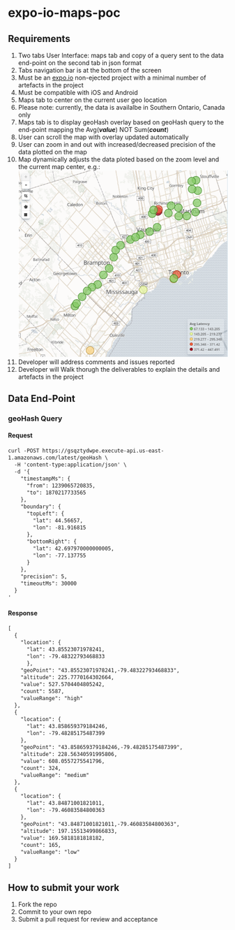 # expo-io-maps-poc

## Requirements

1. Two tabs User Interface: maps tab and copy of a query sent to the data end-point on the second tab in json format
1. Tabs navigation bar is at the bottom of the screen
1. Must be an [expo.io](https://expo.io/) non-ejected project with a minimal number of artefacts in the project
1. Must be compatible with iOS and Android
1. Maps tab to center on the current user geo location
1. Please note: currently, the data is availalbe in Southern Ontario, Canada only
1. Maps tab is to display geoHash overlay based on geoHash query to the end-point mapping the Avg(***value***) NOT Sum(***count***)
1. User can scroll the map with overlay updated automatically
1. User can zoom in and out with increased/decreased precision of the data plotted on the map
1. Map dynamically adjusts the data ploted based on the zoom level and the current map center, e.g.:
![](./media/sample-map.png)
1. Developer will address comments and issues reported
1. Developer will Walk thorugh the deliverables to explain the details and artefacts in the project

## Data End-Point

### geoHash Query

#### Request

```
curl -POST https://gsqztydwpe.execute-api.us-east-1.amazonaws.com/latest/geoHash \
  -H 'content-type:application/json' \
  -d '{
    "timestampMs": {
      "from": 1239065720835,
      "to": 1870217733565
    },
    "boundary": {
      "topLeft": {
        "lat": 44.56657,
        "lon": -81.916815
      },
      "bottomRight": {
        "lat": 42.697970000000005,
        "lon": -77.137755          
      }
    },
    "precision": 5,
    "timeoutMs": 30000
  }
'
```

#### Response

```
[
  {
    "location": {
      "lat": 43.85523071978241,
      "lon": -79.48322793468833
      },
    "geoPoint": "43.85523071978241,-79.48322793468833",
    "altitude": 225.7770164302664,
    "value": 527.5704404805242,
    "count": 5587,
    "valueRange": "high"
  },
  {
    "location": {
      "lat": 43.858659379184246,
      "lon": -79.48285175487399
    },
    "geoPoint": "43.858659379184246,-79.48285175487399",
    "altitude": 228.56340591995806,
    "value": 608.0557275541796,
    "count": 324,
    "valueRange": "medium"
  },
  {
    "location": {
      "lat": 43.84871001821011,
      "lon": -79.46083584800363
    },
    "geoPoint": "43.84871001821011,-79.46083584800363",
    "altitude": 197.15513499866833,
    "value": 169.5818181818182,
    "count": 165,
    "valueRange": "low"
  }
]
```

## How to submit your work

1. Fork the repo
1. Commit to your own repo
1. Submit a pull request for review and acceptance

